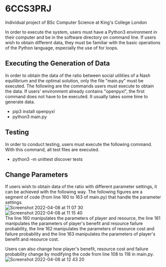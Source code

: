 # 6CCS3PRJ
Individual project of BSc Computer Science at King's College London

In order to execute the system, users must have a Python3 environment in their computer and be in the software directory on command line. If users wish to obtain different data, they must be familiar with the basic operations of the Python language, especially the use of for loops.

## Executing the Generation of Data
In order to obtain the data of the ratio between social utilities of a Nash equilibrium and the optimal solution, only the file "main.py" must be executed. The following are the commands users must execute to obtain the data. If users' environment already contains "openpyxl", the first command does not have to be executed. It usually takes some time to generate data.  
- pip3 install openpyxl  
- python3 main.py

## Testing
In order to conduct testing, users must execute the following command. With this command, all test files are executed.  
- python3 -m unittest discover tests

## Change Parameters
If users wish to obtain data of the ratio with different parameter settings, it can be achieved with the following way. The following figures are a segment of code (from line 160 to 163 of main.py) that handle the parameter settings.  
![Screenshot 2022-04-08 at 11 07 30](https://github.kcl.ac.uk/storage/user/2296/files/67514056-a8d0-4271-be43-6ba7c5c641a7)  
![Screenshot 2022-04-08 at 11 15 40](https://github.kcl.ac.uk/storage/user/2296/files/82661549-d992-403a-98f7-f2f1fee26d8c)  
The line 160 manipulates the parameters of player and resource, the line 161 manipulates the parameters of player's benefit and resource failure probability, the line 162 manipulates the parameters of resource cost and failure probability and the line 163 manipulates the parameters of player's benefit and resource cost.  

Users can also change how player's benefit, resource cost and failure probability change by modifying the code from line 108 to 118 in main.py.  
![Screenshot 2022-04-08 at 12 43 20](https://github.kcl.ac.uk/storage/user/2296/files/4ec51dc5-253f-466f-83ed-86bf1181c084)
